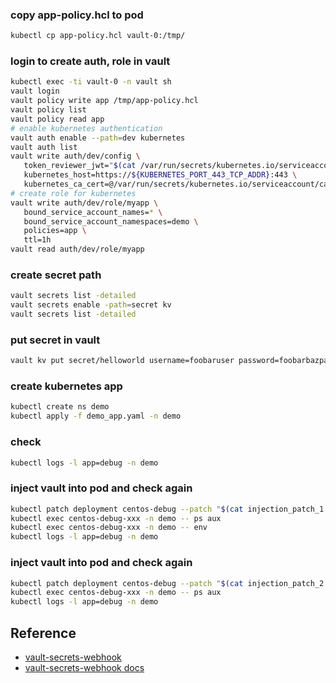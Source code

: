 ### copy app-policy.hcl to pod
```bash
kubectl cp app-policy.hcl vault-0:/tmp/
```
### login to create auth, role in vault
```bash
kubectl exec -ti vault-0 -n vault sh
vault login
vault policy write app /tmp/app-policy.hcl
vault policy list
vault policy read app
# enable kubernetes authentication
vault auth enable --path=dev kubernetes
vault auth list
vault write auth/dev/config \
   token_reviewer_jwt="$(cat /var/run/secrets/kubernetes.io/serviceaccount/token)" \
   kubernetes_host=https://${KUBERNETES_PORT_443_TCP_ADDR}:443 \
   kubernetes_ca_cert=@/var/run/secrets/kubernetes.io/serviceaccount/ca.crt
# create role for kubernetes   
vault write auth/dev/role/myapp \
   bound_service_account_names=* \
   bound_service_account_namespaces=demo \
   policies=app \
   ttl=1h
vault read auth/dev/role/myapp
```
### create secret path
```bash
vault secrets list -detailed
vault secrets enable -path=secret kv
vault secrets list -detailed
```
### put secret in vault
```bash
vault kv put secret/helloworld username=foobaruser password=foobarbazpass
```

### create kubernetes app
```bash
kubectl create ns demo
kubectl apply -f demo_app.yaml -n demo
```

### check
```bash
kubectl logs -l app=debug -n demo
```

### inject vault into pod and check again
```bash
kubectl patch deployment centos-debug --patch "$(cat injection_patch_1.yaml)" -n demo
kubectl exec centos-debug-xxx -n demo -- ps aux
kubectl exec centos-debug-xxx -n demo -- env
kubectl logs -l app=debug -n demo
```

### inject vault into pod and check again
```bash
kubectl patch deployment centos-debug --patch "$(cat injection_patch_2.yaml)" -n demo
kubectl exec centos-debug-xxx -n demo -- ps aux
kubectl logs -l app=debug -n demo
```

## Reference
* [vault-secrets-webhook](https://github.com/banzaicloud/bank-vaults/tree/master/charts/vault-secrets-webhook)
* [vault-secrets-webhook docs](https://github.com/banzaicloud/bank-vaults-docs/blob/master/docs/mutating-webhook/_index.md)
